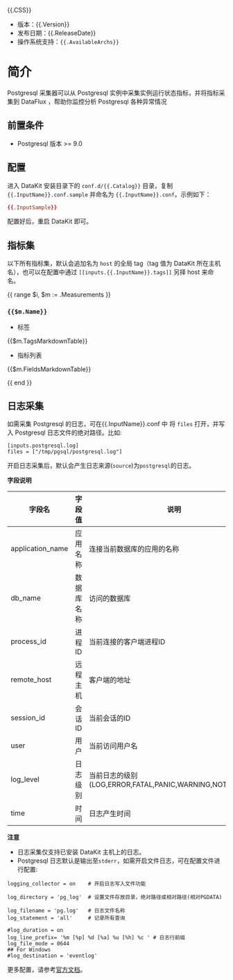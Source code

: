 {{.CSS}}

- 版本：{{.Version}}
- 发布日期：{{.ReleaseDate}}
- 操作系统支持：`{{.AvailableArchs}}`

# 简介

Postgresql 采集器可以从 Postgresql 实例中采集实例运行状态指标，并将指标采集到 DataFlux ，帮助你监控分析 Postgresql 各种异常情况

## 前置条件

- Postgresql 版本 >= 9.0

## 配置

进入 DataKit 安装目录下的 `conf.d/{{.Catalog}}` 目录，复制 `{{.InputName}}.conf.sample` 并命名为 `{{.InputName}}.conf`。示例如下：

```toml
{{.InputSample}}
```

配置好后，重启 DataKit 即可。

## 指标集

以下所有指标集，默认会追加名为 `host` 的全局 tag（tag 值为 DataKit 所在主机名），也可以在配置中通过 `[[inputs.{{.InputName}}.tags]]` 另择 host 来命名。

{{ range $i, $m := .Measurements }}

### `{{$m.Name}}`

-  标签

{{$m.TagsMarkdownTable}}

- 指标列表

{{$m.FieldsMarkdownTable}}

{{ end }}

## 日志采集
如需采集 Postgresql 的日志，可在{{.InputName}}.conf 中 将 `files` 打开，并写入 Postgresql 日志文件的绝对路径。比如:
```
[inputs.postgresql.log]
files = ["/tmp/pgsql/postgresql.log"]
```
开启日志采集后，默认会产生日志来源(`source`)为`postgresql`的日志。

**字段说明**

| 字段名 | 字段值 | 说明 |
|---|---|---|
|application_name|应用名称|连接当前数据库的应用的名称|
|db_name|数据库名称|访问的数据库|
|process_id|进程ID|当前连接的客户端进程ID|
|remote_host|远程主机|客户端的地址|
|session_id|会话ID|当前会话的ID|
|user|用户|当前访问用户名|
|log_level|日志级别|当前日志的级别(LOG,ERROR,FATAL,PANIC,WARNING,NOTICE,INFO)|
|time|时间|日志产生时间|

**注意**
- 日志采集仅支持已安装 DataKit 主机上的日志。
- Postgresql 日志默认是输出至`stderr`，如需开启文件日志，可在配置文件进行配置:

```
logging_collector = on    # 开启日志写入文件功能
                          
log_directory = 'pg_log'  # 设置文件存放目录，绝对路径或相对路径(相对PGDATA)

log_filename = 'pg.log'   # 日志文件名称
log_statement = 'all'     # 记录所有查询

#log_duration = on
log_line_prefix= '%m [%p] %d [%a] %u [%h] %c ' # 日志行前缀
log_file_mode = 0644
## For Windows
#log_destination = 'eventlog'
```
更多配置，请参考[官方文档](https://www.postgresql.org/docs/11/runtime-config-logging.html)。